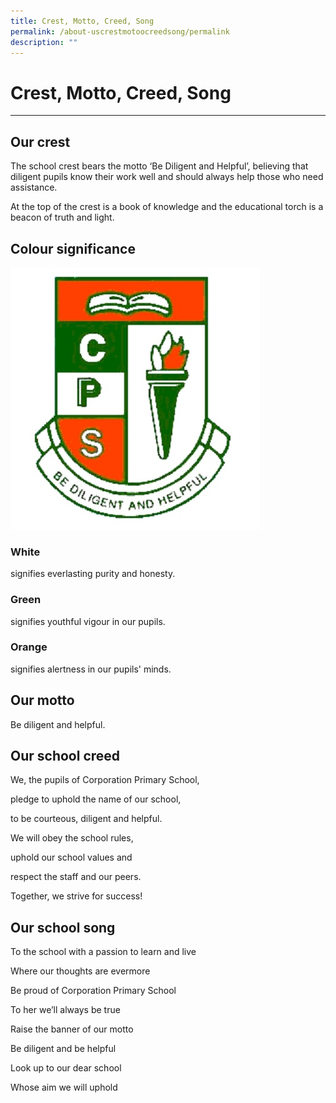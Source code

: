 ```yaml
---
title: Crest, Motto, Creed, Song
permalink: /about-uscrestmotoocreedsong/permalink
description: ""
---
```

Crest, Motto, Creed, Song
=========================

  

---

Our crest
---------

The school crest bears the motto ‘Be Diligent and Helpful’, believing that diligent pupils know their work well and should always help those who need assistance.

  

At the top of the crest is a book of knowledge and the educational torch is a beacon of truth and light.

Colour significance
-------------------
![](/images/CPS%20Crest.jpg)
### White

signifies everlasting purity and honesty.


### Green

signifies youthful vigour in our pupils.

  

### Orange

signifies alertness in our pupils' minds.

Our motto
---------

Be diligent and helpful.

  

  

Our school creed
----------------

We, the pupils of Corporation Primary School,

pledge to uphold the name of our school,  

to be courteous, diligent and helpful.  

  

We will obey the school rules,  

uphold our school values and  

respect the staff and our peers.  

  

Together, we strive for success!  

  

  

Our school song
---------------

To the school with a passion to learn and live

Where our thoughts are evermore  

Be proud of Corporation Primary School  

To her we’ll always be true  

Raise the banner of our motto  

Be diligent and be helpful  

Look up to our dear school  

Whose aim we will uphold